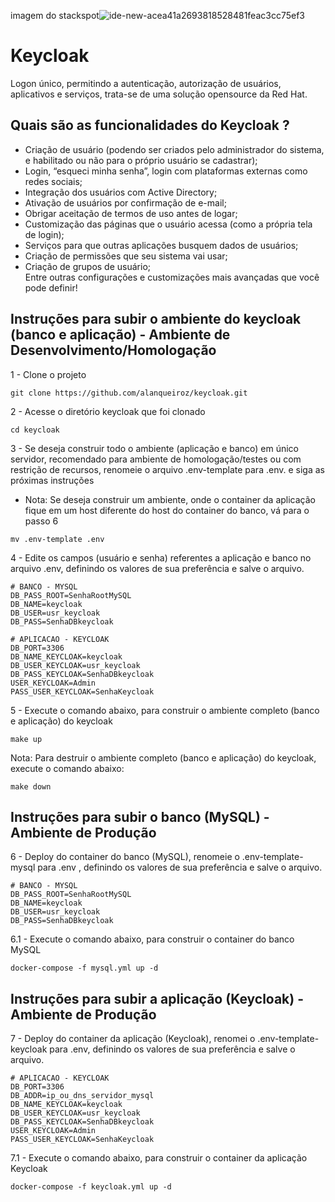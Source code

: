imagem do stackspot![ide-new-acea41a2693818528481feac3cc75ef3](https://github.com/user-attachments/assets/7f6d54ae-4240-42a8-b885-fa2dae920608)

# Keycloak
Logon único, permitindo a autenticação, autorização de usuários, aplicativos e serviços, trata-se de uma solução opensource da Red Hat.

## Quais são as funcionalidades do Keycloak ?

* Criação de usuário (podendo ser criados pelo administrador do sistema, e habilitado ou não para o próprio usuário se cadastrar);<br>
* Login, “esqueci minha senha”, login com plataformas externas como redes sociais;<br>
* Integração dos usuários com Active Directory;<br>
* Ativação de usuários por confirmação de e-mail;<br>
* Obrigar aceitação de termos de uso antes de logar;<br>
* Customização das páginas que o usuário acessa (como a própria tela de login);<br>
* Serviços para que outras aplicações busquem dados de usuários;<br>
* Criação de permissões que seu sistema vai usar;<br>
* Criação de grupos de usuário;<br>
Entre outras configurações e customizações mais avançadas que você pode definir!<br>

## Instruções para subir o ambiente do keycloak (banco e aplicação) - Ambiente de Desenvolvimento/Homologação

1 - Clone o projeto<br>
```shell
git clone https://github.com/alanqueiroz/keycloak.git
```
2 - Acesse o diretório keycloak que foi clonado<br>
```shell
cd keycloak
```
3 - Se deseja construir todo o ambiente (aplicação e banco) em único servidor, recomendado para ambiente de homologação/testes ou com restrição de recursos, renomeie o arquivo .env-template para .env. e siga as próximas instruções<br>

- Nota: Se deseja construir um ambiente, onde o container da aplicação fique em um host diferente do host do container do banco, vá para o passo 6

```shell
mv .env-template .env
```
4 - Edite os campos (usuário e senha) referentes a aplicação e banco no arquivo .env, definindo os valores de sua preferência e salve o arquivo.<br>
```shell
# BANCO - MYSQL
DB_PASS_ROOT=SenhaRootMySQL
DB_NAME=keycloak
DB_USER=usr_keycloak
DB_PASS=SenhaDBkeycloak

# APLICACAO - KEYCLOAK
DB_PORT=3306
DB_NAME_KEYCLOAK=keycloak
DB_USER_KEYCLOAK=usr_keycloak
DB_PASS_KEYCLOAK=SenhaDBkeycloak
USER_KEYCLOAK=Admin
PASS_USER_KEYCLOAK=SenhaKeycloak
```
5 - Execute o comando abaixo, para construir o ambiente completo (banco e aplicação) do keycloak<br>
```shell
make up
```
Nota: Para destruir o ambiente completo (banco e aplicação) do keycloak, execute o comando abaixo:
```shell
make down
```
## Instruções para subir o banco (MySQL) - Ambiente de Produção
6 - Deploy do container do banco (MySQL), renomeie o .env-template-mysql para .env , definindo os valores de sua preferência e salve o arquivo.<br>
```shell
# BANCO - MYSQL
DB_PASS_ROOT=SenhaRootMySQL
DB_NAME=keycloak
DB_USER=usr_keycloak
DB_PASS=SenhaDBkeycloak
```
6.1 - Execute o comando abaixo, para construir o container do banco MySQL
```shell
docker-compose -f mysql.yml up -d
```
## Instruções para subir a aplicação (Keycloak) - Ambiente de Produção
7 - Deploy do container da aplicação (Keycloak), renomei o .env-template-keycloak para .env, definindo os valores de sua preferência e salve o arquivo.
```shell
# APLICACAO - KEYCLOAK
DB_PORT=3306
DB_ADDR=ip_ou_dns_servidor_mysql
DB_NAME_KEYCLOAK=keycloak
DB_USER_KEYCLOAK=usr_keycloak
DB_PASS_KEYCLOAK=SenhaDBkeycloak
USER_KEYCLOAK=Admin
PASS_USER_KEYCLOAK=SenhaKeycloak
```
7.1 - Execute o comando abaixo, para construir o container da aplicação Keycloak
```shell
docker-compose -f keycloak.yml up -d
```
